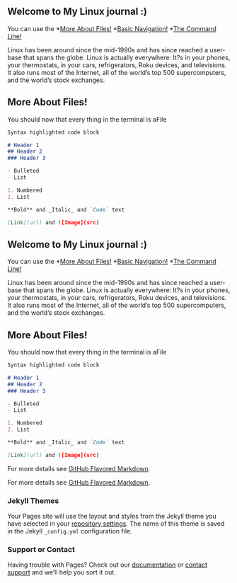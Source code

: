 ## Welcome to My Linux journal :) 

You can use the 
*[More About Files!](https://ryanstutorials.net/linuxtutorial/aboutfiles.php)
*[Basic Navigation!](https://ryanstutorials.net/linuxtutorial/navigation.php)
*[The Command Line!](https://ryanstutorials.net/linuxtutorial/commandline.php)



Linux has been around since the mid-1990s and has since reached a user-base that spans the globe. Linux is actually everywhere: It?s in your phones, your thermostats, in your cars, refrigerators, Roku devices, and televisions. It also runs most of the Internet, all of the world’s top 500 supercomputers, and the world’s stock exchanges.



## More About Files!


You should now that every thing in the terminal is aFile

```markdown
Syntax highlighted code block

# Header 1
## Header 2
### Header 3

- Bulleted
- List

1. Numbered
2. List

**Bold** and _Italic_ and `Code` text

[Link](url) and ![Image](src)
```



## Welcome to My Linux journal :) 

You can use the 
*[More About Files!](https://ryanstutorials.net/linuxtutorial/aboutfiles.php)
*[Basic Navigation!](https://ryanstutorials.net/linuxtutorial/navigation.php)
*[The Command Line!](https://ryanstutorials.net/linuxtutorial/commandline.php)



Linux has been around since the mid-1990s and has since reached a user-base that spans the globe. Linux is actually everywhere: It?s in your phones, your thermostats, in your cars, refrigerators, Roku devices, and televisions. It also runs most of the Internet, all of the world’s top 500 supercomputers, and the world’s stock exchanges.



## More About Files!


You should now that every thing in the terminal is aFile

```markdown
Syntax highlighted code block

# Header 1
## Header 2
### Header 3

- Bulleted
- List

1. Numbered
2. List

**Bold** and _Italic_ and `Code` text

[Link](url) and ![Image](src)
```

For more details see [GitHub Flavored Markdown](https://guides.github.com/features/mastering-markdown/).

  
For more details see [GitHub Flavored Markdown](https://guides.github.com/features/mastering-markdown/).

### Jekyll Themes

Your Pages site will use the layout and styles from the Jekyll theme you have selected in your [repository settings](https://github.com/sohadQtaitat/linuxLine-Journal/settings). The name of this theme is saved in the Jekyll `_config.yml` configuration file.

### Support or Contact

Having trouble with Pages? Check out our [documentation](https://help.github.com/categories/github-pages-basics/) or [contact support](https://github.com/contact) and we’ll help you sort it out.

